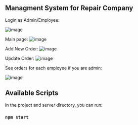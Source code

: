 ## Managment System for Repair Company 

Login as Admin/Employee:

![image](https://user-images.githubusercontent.com/50525581/123766791-46a14e00-d8c7-11eb-8609-a3926019c900.png)

Main page:
![image](https://user-images.githubusercontent.com/50525581/123766776-42753080-d8c7-11eb-83fc-7e82554ba228.png)

Add New Order:
![image](https://user-images.githubusercontent.com/50525581/123766142-b2cf8200-d8c6-11eb-9e3e-8adb4c137693.png)

Update Order:
![image](https://user-images.githubusercontent.com/50525581/123766467-03df7600-d8c7-11eb-9999-39caaba503b4.png)



See orders for each employee if you are admin:

![image](https://user-images.githubusercontent.com/50525581/123766573-19ed3680-d8c7-11eb-8350-a1252d09757c.png)








## Available Scripts

In the project and server directory, you can run:

### `npm start`
